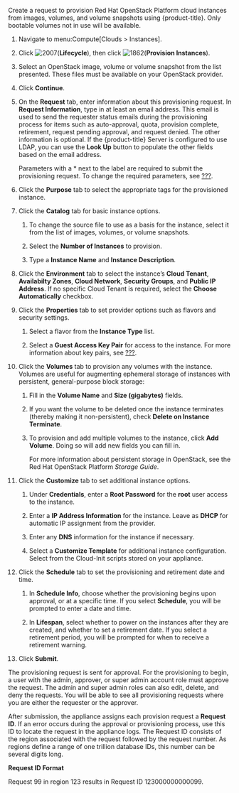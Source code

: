 Create a request to provision Red Hat OpenStack Platform cloud instances
from images, volumes, and volume snapshots using {product-title}. Only
bootable volumes not in use will be available.

1.  Navigate to menu:Compute\[Clouds \> Instances\].

2.  Click ![2007](2007.png)(**Lifecycle**), then click
    ![1862](1862.png)(**Provision Instances**).

3.  Select an OpenStack image, volume or volume snapshot from the list
    presented. These files must be available on your OpenStack provider.

4.  Click **Continue**.

5.  On the **Request** tab, enter information about this provisioning
    request. In **Request Information**, type in at least an email
    address. This email is used to send the requester status emails
    during the provisioning process for items such as auto-approval,
    quota, provision complete, retirement, request pending approval, and
    request denied. The other information is optional. If the
    {product-title} Server is configured to use LDAP, you can use the
    **Look Up** button to populate the other fields based on the email
    address.
    
    <div class="note">
    
    Parameters with a \* next to the label are required to submit the
    provisioning request. To change the required parameters, see
    [???](#provisioning-dialogs-customizing).
    
    </div>

6.  Click the **Purpose** tab to select the appropriate tags for the
    provisioned instance.

7.  Click the **Catalog** tab for basic instance options.
    
    1.  To change the source file to use as a basis for the instance,
        select it from the list of images, volumes, or volume snapshots.
    
    2.  Select the **Number of Instances** to provision.
    
    3.  Type a **Instance Name** and **Instance Description**.

8.  Click the **Environment** tab to select the instance’s **Cloud
    Tenant**, **Availabilty Zones**, **Cloud Network**, **Security
    Groups**, and **Public IP Address**. If no specific Cloud Tenant is
    required, select the **Choose Automatically** checkbox.

9.  Click the **Properties** tab to set provider options such as flavors
    and security settings.
    
    1.  Select a flavor from the **Instance Type** list.
    
    2.  Select a **Guest Access Key Pair** for access to the instance.
        For more information about key pairs, see
        [???](#provision-keypairs).

10. Click the **Volumes** tab to provision any volumes with the
    instance. Volumes are useful for augmenting ephemeral storage of
    instances with persistent, general-purpose block storage:
    
    1.  Fill in the **Volume Name** and **Size (gigabytes)** fields.
    
    2.  If you want the volume to be deleted once the instance
        terminates (thereby making it non-persistent), check **Delete on
        Instance Terminate**.
    
    3.  To provision and add multiple volumes to the instance, click
        **Add Volume**. Doing so will add new fields you can fill in.
        
        For more information about persistent storage in OpenStack, see
        the Red Hat OpenStack Platform *Storage Guide*.

11. Click the **Customize** tab to set additional instance options.
    
    1.  Under **Credentials**, enter a **Root Password** for the
        **root** user access to the instance.
    
    2.  Enter a **IP Address Information** for the instance. Leave as
        **DHCP** for automatic IP assignment from the provider.
    
    3.  Enter any **DNS** information for the instance if necessary.
    
    4.  Select a **Customize Template** for additional instance
        configuration. Select from the Cloud-Init scripts stored on your
        appliance.

12. Click the **Schedule** tab to set the provisioning and retirement
    date and time.
    
    1.  In **Schedule Info**, choose whether the provisioning begins
        upon approval, or at a specific time. If you select
        **Schedule**, you will be prompted to enter a date and time.
    
    2.  In **Lifespan**, select whether to power on the instances after
        they are created, and whether to set a retirement date. If you
        select a retirement period, you will be prompted for when to
        receive a retirement warning.

13. Click **Submit**.

The provisioning request is sent for approval. For the provisioning to
begin, a user with the admin, approver, or super admin account role must
approve the request. The admin and super admin roles can also edit,
delete, and deny the requests. You will be able to see all provisioning
requests where you are either the requester or the approver.

After submission, the appliance assigns each provision request a
**Request ID**. If an error occurs during the approval or provisioning
process, use this ID to locate the request in the appliance logs. The
Request ID consists of the region associated with the request followed
by the request number. As regions define a range of one trillion
database IDs, this number can be several digits long.

**Request ID Format**

Request 99 in region 123 results in Request ID 123000000000099.
